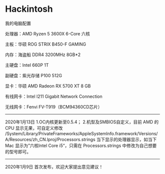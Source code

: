 # Hackintosh

我的电脑配置

处理器：AMD Ryzen 5 3600X 6-Core 六核

主板：华硕 ROG STRIX B450-F GAMING

内存：海盗船 DDR4 3200MHz 8GB*2

主硬盘：Intel 660P 1T

副硬盘：紫光存储 P100 512G

显卡：华硕 AMD Radeon RX 5700 XT 8 GB

有线网卡：Intel I211 Gigabit Network Connection

无线网卡：Fenvi FV-T919（BCM94360CD芯片）

---------------------------------------------------------

2020年1月13日 
1.OC内核更新至0.5.4；
2.机型及SMBIOS自定义，目前 AMD 的 CPU 显示无果，可自定义修改 /System/Library/PrivateFrameworks/AppleSystemInfo.framework/Versions/A/Resources/zh_CN.lproj/Processors.strings 当下显示的处理器显示，如当下 Mac 显示为”六核Intel Core i5“，只需在 Processors.strings 中修改为自己想要的型号即可。

---------------------------------------------------------

2020年1月9日 首次发布，欢迎大家提出意见建议！

